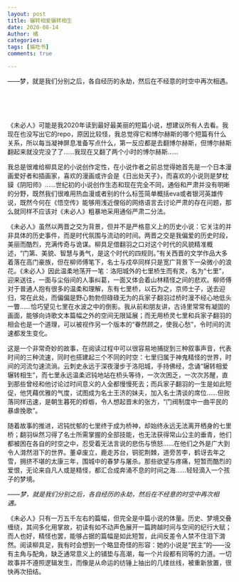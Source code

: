 ```yaml
---
layout: post
title: 辗转相爱辗转相生
date: 2020-08-14
Author: 橘
categories: 
tags: [猫吃书]
comments: true

---
```






——梦，就是我们分别之后，各自经历的永劫，然后在不经意的时空中再次相遇。



<br>

<br>

<br>

《未必人》可能是我2020年读到最好最美丽的短篇小说，想建议所有人去看。我现在也没写出它的repo，原因比较怪，我总觉得它和博尔赫斯的哪个短篇有什么关系，所以每当凝神屏息准备写点什么，第一反应都是去翻博尔赫斯，但博尔赫斯翻起来就没完没了了……我现在又翻了两个小时的博尔赫斯……

我总是很难给柳具足的小说创作定性，在小说作者之前总觉得她首先是一个日本漫画爱好者和插画家，喜欢的漫画或许会是《日出处天子》，而喜欢的小说则是梦枕貘《阴阳师》……世纪初的小说创作生态和现在完全不同，通俗和严肃并没有明晰的分野，既然我们很难用热血漫或者别的什么标签简单概括eva或者银河英雄传说，既然今何在《悟空传》能够用浅近俚俗的网络语言去讨论严肃的存在问题，那么就同样不应该对《未必人》粗暴地采用通俗严肃二分法。

《未必人》虽然以两晋之交为背景，但并不是严格意义上的历史小说：它关注的并非具体的历史事件，而是时代氛围与流动的时间。两晋之交是我偏爱的历史时段，美丽而酷烈，充满传奇与诡谋。柳具足借翻羽之口对这个时代的风貌精准概述，“门第、美貌、智慧与勇气，是这个时代的四规则。”有关西晋的文学作品大多着落在高门豪族，但在柳师傅笔下，名士与戍卒同样只是宽广背景下一朵微小的浪花。《未必人》因此温柔地荡开一笔：洛阳城外的七里桥生而有灵，名为“七里”，迎来送往，一面与尘俗间的人事纠葛，一面又体会着山林精怪之间的悲欢。柳师傅对于普通人抱有很多的温柔和理解，东有七里桥，以石为之，京师士子，送去迎归，常在此处，而偏偏是野心勃勃但碌碌无为的兵家子翻羽过桥时漫不经心地低头一瞥……恰巧望见七里在水波之中的倒影。我从前和朋友讲，古诗里常常有凝固的画面，能够向诗歌文本篇幅之外的空间无限延展；而无用桥灵七里和兵家子翻羽的相会也是一个道理，可以被视作另一个版本的“眷然顾之，使我心愁”，令时间的流速都发生变化。 

这是一个非常奇妙的故事，在阅读过程中可以很容易地捕捉到三种叙事声音，代表时间的三种流速，同时也搭建起三个不同的时空：七里归属于神鬼精怪的世界，时间的河流匀速流淌。云刺史永远于深夜漫步于洛阳城，手持佛经，念诵“辗转相爱辗转相生”，而七里永远温柔迟钝地站在桥头等待，一次次困乏，一次次苏醒，直到那些曾经和他讨论过时间意义的人全都慢慢死去；而兵家子翻羽的一生是如此短促，他凭藉优雅的气度，试图成为名士王济的妹夫，加入名士清谈的席位……但败落同样迅速，是朝生暮死的蜉蝣，令人想起晋末的张方，“门阀制度中一曲平民的暴虐挽歌”。

随着故事的推进，迟钝忧郁的七里终于成为桥神，却始终永远无法离开栖身的七里桥；翻羽纵然习得了名士所需掌握的全部技能，也无法获得常山公主的垂青，他们都被困在各自的时空之中，忍受着无法言说的悲伤与愤怒……在他们之外是广大到令人潸然泪下的世界。董卓废立，鹿走苏台，铜驼荆棘，道旁苦李，鹤讶去年之雪，拥挤不堪的太康三年，围城中的春梦与屠杀。那些欲望与疼痛，短暂而酷烈的爱恨，无论来自凡人或是精怪，都汇合成奔涌不息的时间之海……轻轻滴入一个孩子的梦境。

*——梦，就是我们分别之后，各自经历的永劫，然后在不经意的时空中再次相遇。*

 

《未必人》只有一万五千左右的篇幅，但完全是中篇小说的体量。历史、梦境交叠缠绕，其间多化用掌故，初读有如不动声色展开一篇跨越时间与空间的纪行大赋；而人也好，精怪也罢，能够占据的篇幅是如此短暂，此间反差令人禁不住泪下潸然。阅读柳具足，我有时会想到一个略显奇怪的形容：她的小说是“民主”的——没有主角与配角，缺乏通常意义上的铺垫与高潮，每一个片段都有同等的力道。一切故事并不遵照逻辑发生，而像是从命运的纺锤上抽出的几缕丝线，被重新放置，很快再次扭结。